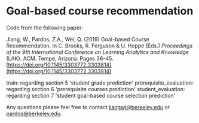 # Goal-based course recommendation
Code from the following paper:

Jiang, W., Pardos, Z.A., Wei, Q. (2019) Goal-based Course Recommendation. In C. Brooks, R. Ferguson & U. Hoppe (Eds.) *Proceedings of the 9th International Conference on Learning Analytics and Knowledge* (LAK). ACM. Tempe, Arizona. Pages 36-45. [https://doi.org/10.1145/3303772.3303814](https://doi.org/10.1145/3303772.3303814)

train: regarding section 5 'student grade prediction'
prerequisite_evaluation: regarding section 6 'prerequisite courses prediction'
student_evaluation: regarding section 7 'student goal-based course selection prediction'

Any questions please feel free to contact jiangwj@berkeley.edu or pardos@berkeley.edu.
